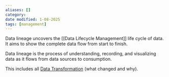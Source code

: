 ```yaml
---
aliases: []
category:
date modified: 1-08-2025
tags: [management]
---
```

Data lineage uncovers the [[Data Lifecycle Management]] life cycle of data. It aims to show the complete data flow from start to finish. 

Data lineage is the process of understanding, recording, and visualizing data as it flows from data sources to consumption. 

This includes all [Data Transformation](Data%20Transformation.md) (what changed and why).